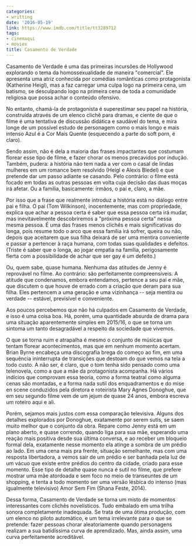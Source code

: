 ```yaml
---
categories:
- writting
date: '2016-05-19'
link: https://www.imdb.com/title/tt3289712
tags:
- cinemaqui
- movies
title: Casamento de Verdade
---
```


Casamento de Verdade é uma das primeiras incursões de Hollywood explorando o tema da homossexualidade de maneira "comercial". Ele apresenta uma atriz conhecida por comédias românticas como protagonista (Katherine Heigl), mas a faz carregar uma culpa logo na primeira cena, um batismo, se desculpando logo na primeira cena de toda a comunidade religiosa que possa achar o conteúdo ofensivo.

No entanto, chamá-la de protagonista é superestimar seu papel na história, construída através de um elenco clichê para dramas, e ciente de que o filme é uma tentativa de discussão didática e saudável do tema, e mira longe de um possível estudo de personagem como o mais longo e mais intenso Azul é a Cor Mais Quente (esquecendo a parte do soft porn, é claro).

Sendo assim, não é dela a maioria das frases impactantes que costumam florear esse tipo de filme, e fazer chorar os menos precavidos por indução. Também, pudera: a história não tem nada a ver com o casal de lindas mulheres em um romance bem resolvido (Heigl e Alexis Bledel) e que pretende dar um passo adiante se casando. Pelo contrário: o filme está focado em todas as outras pessoas em volta cuja decisão das duas moças irá afetar. Ou a família, basicamente: irmãos, o pai e, claro, a mãe.

Por isso que a frase que realmente introduz a história está no diálogo entre pai e filha. O pai (Tom Wilkinson), inocentemente, mas com propriedade, explica que achar a pessoa certa é saber que essa pessoa certa irá mudar, mas inevitavelmente descobriremos a "próxima pessoa certa" nessa mesma pessoa. É uma das frases menos clichês e mais significativas do longa, pois resume todo o arco que essa família irá sofrer, queira ou não, depois que aceitarem que sua filha deixará de ser uma mentira conveniente e passar a pertencer à raça humana, com todas suas qualidades e defeitos. (Triste é saber que o longa, ao jogar empatia na família, perigosamente flerta com a possibilidade de achar que ser gay é um defeito.)

Ou, quem sabe, quase humana. Nenhuma das atitudes de Jenny é reprovável no filme. Ao contrário: são perfeitamente compreensíveis. A atitude que condenamos, embora entendamos, pertence a seu pai e mãe, que discutem o que houve de errado com a criação que deram para sua filha. Eles pertencem a uma geração e uma vizinhança -- seja mentira ou verdade -- estável, previsível e conveniente.

Aos poucos percebemos que não há culpados em Casamento de Verdade, e isso é uma coisa boa. Há, porém, uma quantidade absurda de drama para uma situação aparentemente simples em 2015/16, o que se torna um sintoma um tanto desagradável a respeito da sociedade que vivemos.

O que se torna ruim e atrapalha é mesmo o conjunto de músicas que tentam florear acontecimentos, mas que em nenhum momento acertam. Brian Byrne encabeça uma discografia brega do começo ao fim, em uma sequência ininterrupta de transições que destoam do que vemos na tela a todo custo. A não ser, é claro, que o tom tenha sido pensado como uma telenovela, como a que a mãe da protagonista acompanha. Há vários indícios que comprovam essa teoria, como a forma teatral como alguma cenas são montadas, e a forma nada sutil dos enquadramentos e do mise en scene conduzidos pela diretora e roteirista Mary Agnes Donoghue, que em seu segundo filme vem de um jejum de quase 24 anos, embora escreva um roteiro aqui e ali.

Porém, sejamos mais justos com essa comparação televisiva. Alguns dos detalhes explorados por Donoghue, exatamente por serem sutis, se saem muito melhor que o conjunto da obra. Repare como Jenny está em um plano aberto, e quase correndo, quando liga para sua mãe, esperando uma reação mais positiva desde sua última conversa, e ao receber um bloqueio formal dela, exatamente nesse momento ela atinge a sombra de um prédio ao lado. Em uma cena mais pra frente, situação semelhante, mas com uma resposta libertadora, a vemos sair de um prédio e ser banhada pela luz de um vácuo que existe entre prédios do centro da cidade, criado para esse momento. Esse tipo de detalhe quase nunca é sutil no filme, que prefere mostrar uma mãe atordoada e sem foco no meio de transeuntes de um shopping, e tenta a todo momento ser uma versão lésbica do intenso (mas igualmente televisivo) Amor Sem Fim (Shana Feste, 2014).

Dessa forma, Casamento de Verdade se torna um misto de momentos interessantes com clichês novelísticos. Tudo embalado em uma trilha sonora completamente inadequada. Se trata de uma ótima produção, com um elenco no piloto automático, e um tema irrelevante para o que se pretende: fazer pessoas chorar aleatoriamente quando personagens realizam a sua batidíssima curva de aprendizado. Mas, ainda assim, uma curva perfeitamente acreditável.